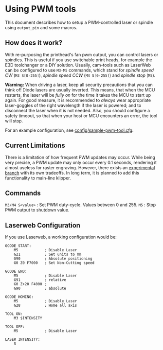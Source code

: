 # Using PWM tools

This document describes how to setup a PWM-controlled laser or spindle
using `output_pin` and some macros.


## How does it work?
With re-purposing the printhead's fan pwm output, you can control
lasers or spindles.
This is useful if you use switchable print heads, for example
the E3D toolchanger or a DIY solution.
Usually, cam-tools such as LaserWeb can be configured to use `M3-M5`
commands, which stand for _spindle speed CW_ (`M3 S[0-255]`),
_spindle speed CCW_ (`M4 S[0-255]`) and _spindle stop_ (`M5`).


**Warning:** When driving a laser, keep all security precautions
that you can think of! Diode lasers are usually inverted.
This means, that when the MCU restarts, the laser will be
_fully on_ for the time it takes the MCU to start up again.
For good measure, it is recommended to _always_ wear appropriate
laser-goggles of the right wavelength if the laser is powered;
and to disconnect the laser when it is not needed.
Also, you should configure a safety timeout,
so that when your host or MCU encounters an error, the tool will stop.

For an example configuration, see [config/sample-pwm-tool.cfg](/config/sample-pwm-tool.cfg).

## Current Limitations

There is a limitation of how frequent PWM updates may occur.
While being very precise, a PWM update may only occur every 0.1 seconds,
rendering it almost useless for raster engraving.
However, there exists an [experimental branch](https://github.com/Cirromulus/klipper/tree/laser_tool) with its own tradeoffs.
In long term, it is planned to add this functionality to main-line klipper.

## Commands

`M3/M4 S<value>` : Set PWM duty-cycle. Values between 0 and 255.
`M5` : Stop PWM output to shutdown value.

## Laserweb Configuration

If you use Laserweb, a working configuration would be:

    GCODE START:
        M5            ; Disable Laser
        G21           ; Set units to mm
        G90           ; Absolute positioning
        G0 Z0 F7000   ; Set Non-Cutting speed

    GCODE END:
        M5            ; Disable Laser
        G91           ; relative
        G0 Z+20 F4000 ;
        G90           ; absolute

    GCODE HOMING:
        M5            ; Disable Laser
        G28           ; Home all axis

    TOOL ON:
        M3 $INTENSITY

    TOOL OFF:
        M5            ; Disable Laser

    LASER INTENSITY:
        S
